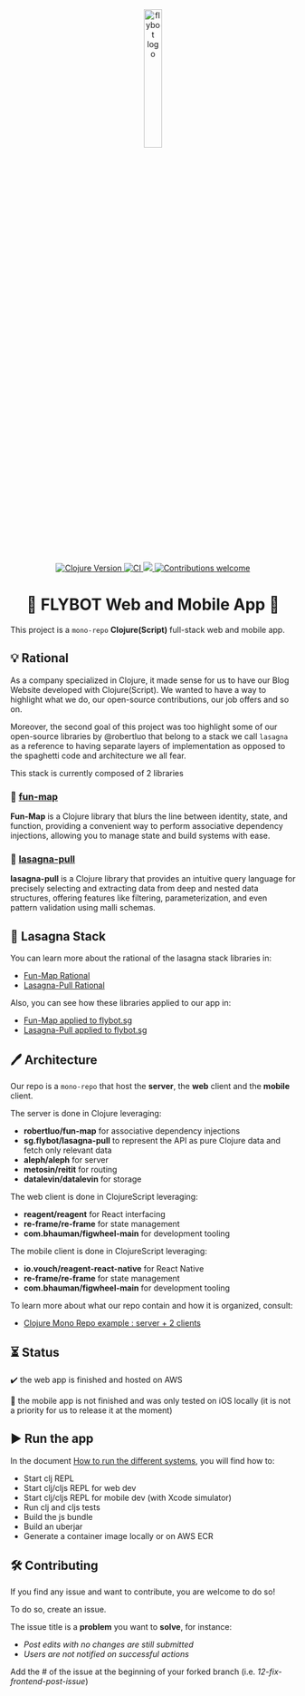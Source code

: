 <div align="center">
    <a href="https://www.flybot.sg/" target="_blank" rel="noopener noreferrer">
        <img src="resources/public/assets/flybot-logo.png" alt="flybot logo" width="25%">
    </a>
</div>

<div align="center">
    <a href="https://clojure.org/" target="_blank" rel="noopener noreferrer">
        <img src="https://img.shields.io/badge/clojure-v1.11.1-blue.svg" alt="Clojure Version">
    </a>
    <a href="https://github.com/skydread1/flybot.sg/actions/workflows/main.yml">
        <img src="https://github.com/skydread1/flybot.sg/actions/workflows/main.yml/badge.svg" alt="CI">
    </a>    
    <a href="https://codecov.io/gh/skydread1/flybot.sg" >
        <img src="https://codecov.io/gh/skydread1/flybot.sg/branch/master/graph/badge.svg"/>
    </a>
    <a href="https://github.com/skydread1/flybot.sg" target="_blank" rel="noopener noreferrer">
        <img src="https://img.shields.io/badge/contributions-welcome-blue.svg" alt="Contributions welcome">
    </a>
</div>

<h1 align="center">🔸 FLYBOT Web and Mobile App 🔸</h1>

This project is a `mono-repo` **Clojure(Script)** full-stack web and mobile app.

## 💡 Rational

As a company specialized in Clojure, it made sense for us to have our Blog Website developed with Clojure(Script). We wanted to have a way to highlight what we do, our open-source contributions, our job offers and so on.

Moreover, the second goal of this project was too highlight some of our open-source libraries by @robertluo that belong to a stack we call `lasagna` as a reference to having separate layers of implementation as opposed to the spaghetti code and architecture we all fear.

This stack is currently composed of 2 libraries

### 🔗 [fun-map](https://github.com/robertluo/fun-map)

**Fun-Map** is a Clojure library that blurs the line between identity, state, and function, providing a convenient way to perform associative dependency injections, allowing you to manage state and build systems with ease.

### 🔗 [lasagna-pull](https://github.com/flybot-sg/lasagna-pull)

**lasagna-pull** is a Clojure library that provides an intuitive query language for precisely selecting and extracting data from deep and nested data structures, offering features like filtering, parameterization, and even pattern validation using malli schemas.

## 🔸 Lasagna Stack

You can learn more about the rational of the lasagna stack libraries in:
- [Fun-Map Rational](docs/lasagna-stack/fun-map.md)
- [Lasagna-Pull Rational](docs/lasagna-stack/lasagna-pull.md)

Also, you can see how these libraries applied to our app in:
- [Fun-Map applied to flybot.sg](docs/lasagna-stack/fun-map-applied-to-flybot.md)
- [Lasagna-Pull applied to flybot.sg](docs/lasagna-stack/lasagna-pull-applied-to-flybot.md) 

## 🖊️ Architecture

Our repo is a `mono-repo` that host the **server**, the **web** client and the **mobile** client.

The server is done in Clojure leveraging:
- **robertluo/fun-map** for associative dependency injections
- **sg.flybot/lasagna-pull** to represent the API as pure Clojure data and fetch only relevant data
- **aleph/aleph** for server
- **metosin/reitit** for routing
- **datalevin/datalevin** for storage

The web client is done in ClojureScript leveraging:
- **reagent/reagent** for React interfacing
- **re-frame/re-frame** for state management
- **com.bhauman/figwheel-main** for development tooling

The mobile client is done in ClojureScript leveraging:
- **io.vouch/reagent-react-native** for React Native
- **re-frame/re-frame** for state management
- **com.bhauman/figwheel-main** for development tooling

To learn more about what our repo contain and how it is organized, consult:
- [Clojure Mono Repo example : server + 2 clients](docs/architecture/mono-repo.md)

## ⏳ Status

✔️ the web app is finished and hosted on AWS

🔨 the mobile app is not finished and was only tested on iOS locally (it is not a priority for us to release it at the moment)

## ▶️ Run the app

In the document [How to run the different systems](docs/development/how-to-run.md), you will find how to:
- Start clj REPL
- Start clj/cljs REPL for web dev
- Start clj/cljs REPL for mobile dev (with Xcode simulator)
- Run clj and cljs tests
- Build the js bundle
- Build an uberjar
- Generate a container image locally or on AWS ECR

## 🛠️ Contributing

If you find any issue and want to contribute, you are welcome to do so!

To do so, create an issue.

The issue title is a **problem** you want to **solve**, for instance:
- *Post edits with no changes are still submitted*
- *Users are not notified on successful actions*

Add the # of the issue at the beginning of your forked branch (i.e. *12-fix-frontend-post-issue*)

